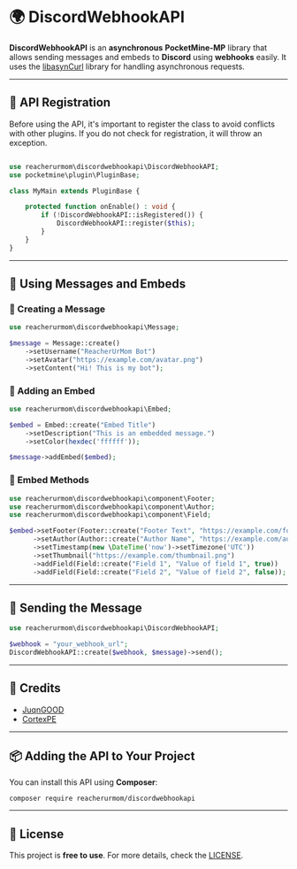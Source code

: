 # 🌍 DiscordWebhookAPI

**DiscordWebhookAPI** is an **asynchronous** **PocketMine-MP** library that allows sending messages and embeds to **Discord** using **webhooks** easily. It uses the [libasynCurl](https://github.com/NetherGamesMC/libasynCurl) library for handling asynchronous requests.

---

## 📌 API Registration

Before using the API, it's important to register the class to avoid conflicts with other plugins. If you do not check for registration, it will throw an exception.

```php

use reacherurmom\discordwebhookapi\DiscordWebhookAPI;
use pocketmine\plugin\PluginBase;

class MyMain extends PluginBase {

    protected function onEnable() : void {
        if (!DiscordWebhookAPI::isRegistered()) {
            DiscordWebhookAPI::register($this);
        }
    }
}
```

---

## 📜 Using Messages and Embeds

### 📌 Creating a Message

```php
use reacherurmom\discordwebhookapi\Message;

$message = Message::create()
    ->setUsername("ReacherUrMom Bot")
    ->setAvatar("https://example.com/avatar.png")
    ->setContent("Hi! This is my bot");
```

### 📌 Adding an Embed

```php
use reacherurmom\discordwebhookapi\Embed;

$embed = Embed::create("Embed Title")
    ->setDescription("This is an embedded message.")
    ->setColor(hexdec('ffffff'));

$message->addEmbed($embed);
```

### 📌 Embed Methods

```php
use reacherurmom\discordwebhookapi\component\Footer;
use reacherurmom\discordwebhookapi\component\Author;
use reacherurmom\discordwebhookapi\component\Field;

$embed->setFooter(Footer::create("Footer Text", "https://example.com/footer.png"))
      ->setAuthor(Author::create("Author Name", "https://example.com/author.png"))
      ->setTimestamp(new \DateTime('now')->setTimezone('UTC'))
      ->setThumbnail("https://example.com/thumbnail.png")
      ->addField(Field::create("Field 1", "Value of field 1", true))
      ->addField(Field::create("Field 2", "Value of field 2", false));
```

---

## 🚀 Sending the Message

```php
use reacherurmom\discordwebhookapi\DiscordWebhookAPI;

$webhook = "your_webhook_url";
DiscordWebhookAPI::create($webhook, $message)->send();
```

---

## 🙌 Credits

- [JuqnGOOD](https://github.com/JkqzDev)
- [CortexPE](https://github.com/CortexPE/DiscordWebhookAPI)

---

## 📦 Adding the API to Your Project

You can install this API using **Composer**:

```sh
composer require reacherurmom/discordwebhookapi
```

---

## 📜 License

This project is **free to use**. For more details, check the [LICENSE](https://github.com/MistyNetwork/discordwebhookapi/blob/main/LICENSE).

